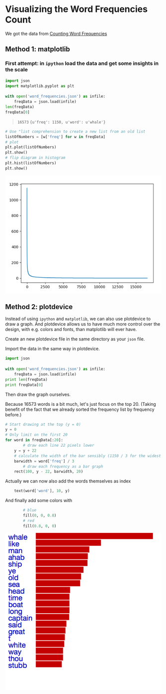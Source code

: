 # Visualizing the Word Frequencies Count

We got the data from [Counting Word Frequencies](../../../Advanced/count_word_frequency/README.md)

## Method 1: matplotlib

### First attempt: in `ipython` load the data and get some insights in the scale

```python
import json
import matplotlib.pyplot as plt

with open('word_frequencies.json') as infile:
    freqData = json.load(infile)
len(freqData)
freqData[0]
```

> `16573`
> `{u'freq': 1150, u'word': u'whale'}`

```python
# Use "list comprehension to create a new list from an old list
listOfNumbers = [w['freq'] for w in freqData]
# plot
plt.plot(listOfNumbers)
plt.show()
# flip diagram in histogram
plt.hist(listOfNumbers)
plt.show()
```

![Long tail of word frequencies in matplotlib](longtail_of_wordfreq_matplotlib.png)

## Method 2: plotdevice

Instead of using `ipython` and `matplotlib`, we can also use plotdevice to draw a graph. And plotdevice allows us to have much more control over the design, with e.g. colors and fonts, than matplotlib will ever have.

Create an new plotdevice file in the same directory as your `json` file.

Import the data in the same way in plotdevice.

```python
import json

with open('word_frequencies.json') as infile:
    freqData = json.load(infile)
print len(freqData)
print freqData[0]
```

Then draw the graph ourselves.

Because 16573 words is a bit much, let's just focus on the top 20. (Taking benefit of the fact that we already sorted the frequency list by frequency before.)

```python
# Start drawing at the top (y = 0)
y = 0
# Only limit on the first 20
for word in freqData[:20]:
		# draw each line 22 pixels lower
    y = y + 22
    # calculate the width of the bar sensibly (1150 / 3 for the widest bar)
    barwidth = word['freq'] / 3
		# draw each frequency as a bar graph
    rect(100, y - 22, barwidth, 20)
```

Actually we can now also add the words themselves as index

```python
    text(word['word'], 10, y)
```

And finally add some colors with

```python
		# blue
		fill(0, 0, 0.8)
		# red
		fill(0.8, 0, 0)
```

![Top 20 words and their frequency](top20words_plotdevice.png)